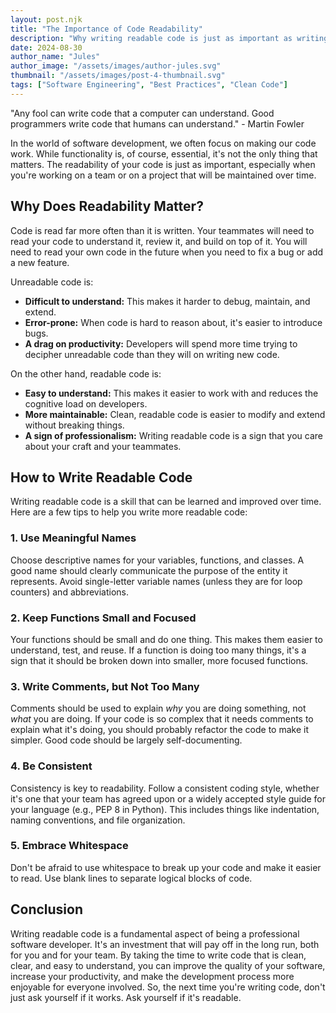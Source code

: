 ```yaml
---
layout: post.njk
title: "The Importance of Code Readability"
description: "Why writing readable code is just as important as writing functional code, and how to improve the readability of your own code."
date: 2024-08-30
author_name: "Jules"
author_image: "/assets/images/author-jules.svg"
thumbnail: "/assets/images/post-4-thumbnail.svg"
tags: ["Software Engineering", "Best Practices", "Clean Code"]
---
```


"Any fool can write code that a computer can understand. Good programmers write code that humans can understand." - Martin Fowler

In the world of software development, we often focus on making our code work. While functionality is, of course, essential, it's not the only thing that matters. The readability of your code is just as important, especially when you're working on a team or on a project that will be maintained over time.

## Why Does Readability Matter?

Code is read far more often than it is written. Your teammates will need to read your code to understand it, review it, and build on top of it. You will need to read your own code in the future when you need to fix a bug or add a new feature.

Unreadable code is:

*   **Difficult to understand:** This makes it harder to debug, maintain, and extend.
*   **Error-prone:** When code is hard to reason about, it's easier to introduce bugs.
*   **A drag on productivity:** Developers will spend more time trying to decipher unreadable code than they will on writing new code.

On the other hand, readable code is:

*   **Easy to understand:** This makes it easier to work with and reduces the cognitive load on developers.
*   **More maintainable:** Clean, readable code is easier to modify and extend without breaking things.
*   **A sign of professionalism:** Writing readable code is a sign that you care about your craft and your teammates.

## How to Write Readable Code

Writing readable code is a skill that can be learned and improved over time. Here are a few tips to help you write more readable code:

### 1. Use Meaningful Names
Choose descriptive names for your variables, functions, and classes. A good name should clearly communicate the purpose of the entity it represents. Avoid single-letter variable names (unless they are for loop counters) and abbreviations.

### 2. Keep Functions Small and Focused
Your functions should be small and do one thing. This makes them easier to understand, test, and reuse. If a function is doing too many things, it's a sign that it should be broken down into smaller, more focused functions.

### 3. Write Comments, but Not Too Many
Comments should be used to explain *why* you are doing something, not *what* you are doing. If your code is so complex that it needs comments to explain what it's doing, you should probably refactor the code to make it simpler. Good code should be largely self-documenting.

### 4. Be Consistent
Consistency is key to readability. Follow a consistent coding style, whether it's one that your team has agreed upon or a widely accepted style guide for your language (e.g., PEP 8 in Python). This includes things like indentation, naming conventions, and file organization.

### 5. Embrace Whitespace
Don't be afraid to use whitespace to break up your code and make it easier to read. Use blank lines to separate logical blocks of code.

## Conclusion

Writing readable code is a fundamental aspect of being a professional software developer. It's an investment that will pay off in the long run, both for you and for your team. By taking the time to write code that is clean, clear, and easy to understand, you can improve the quality of your software, increase your productivity, and make the development process more enjoyable for everyone involved. So, the next time you're writing code, don't just ask yourself if it works. Ask yourself if it's readable.
